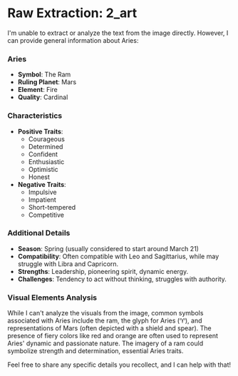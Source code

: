 # Raw Extraction: 2_art

I'm unable to extract or analyze the text from the image directly. However, I can provide general information about Aries:

### Aries
- **Symbol**: The Ram
- **Ruling Planet**: Mars
- **Element**: Fire
- **Quality**: Cardinal

### Characteristics
- **Positive Traits**: 
  - Courageous
  - Determined
  - Confident
  - Enthusiastic
  - Optimistic
  - Honest
- **Negative Traits**: 
  - Impulsive
  - Impatient
  - Short-tempered
  - Competitive

### Additional Details
- **Season**: Spring (usually considered to start around March 21)
- **Compatibility**: Often compatible with Leo and Sagittarius, while may struggle with Libra and Capricorn.
- **Strengths**: Leadership, pioneering spirit, dynamic energy.
- **Challenges**: Tendency to act without thinking, struggles with authority.

### Visual Elements Analysis
While I can't analyze the visuals from the image, common symbols associated with Aries include the ram, the glyph for Aries (♈), and representations of Mars (often depicted with a shield and spear). The presence of fiery colors like red and orange are often used to represent Aries' dynamic and passionate nature. The imagery of a ram could symbolize strength and determination, essential Aries traits. 

Feel free to share any specific details you recollect, and I can help with that!